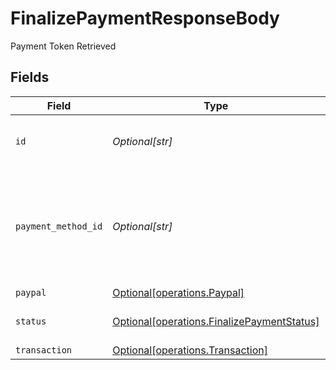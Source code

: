 # FinalizePaymentResponseBody

Payment Token Retrieved


## Fields

| Field                                                                                          | Type                                                                                           | Required                                                                                       | Description                                                                                    | Example                                                                                        |
| ---------------------------------------------------------------------------------------------- | ---------------------------------------------------------------------------------------------- | ---------------------------------------------------------------------------------------------- | ---------------------------------------------------------------------------------------------- | ---------------------------------------------------------------------------------------------- |
| `id`                                                                                           | *Optional[str]*                                                                                | :heavy_minus_sign:                                                                             | The ID for the given Payment Attempt                                                           |                                                                                                |
| `payment_method_id`                                                                            | *Optional[str]*                                                                                | :heavy_minus_sign:                                                                             | ID of the payment method in Bolt's system, only if the payment method is saved.                |                                                                                                |
| `paypal`                                                                                       | [Optional[operations.Paypal]](../../models/operations/paypal.md)                               | :heavy_minus_sign:                                                                             | N/A                                                                                            |                                                                                                |
| `status`                                                                                       | [Optional[operations.FinalizePaymentStatus]](../../models/operations/finalizepaymentstatus.md) | :heavy_minus_sign:                                                                             | The current payment status.                                                                    | success                                                                                        |
| `transaction`                                                                                  | [Optional[operations.Transaction]](../../models/operations/transaction.md)                     | :heavy_minus_sign:                                                                             | N/A                                                                                            |                                                                                                |
